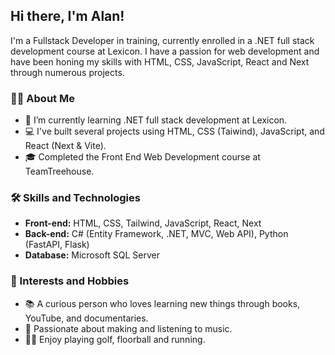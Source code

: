 ## Hi there, I'm Alan!

I'm a Fullstack Developer in training, currently enrolled in a .NET full stack development course at Lexicon. I have a passion for web development and have been honing my skills with HTML, CSS, JavaScript, React and Next through numerous projects.

### 👨‍💻 About Me

- 🌱 I’m currently learning .NET full stack development at Lexicon.
- 💻 I've built several projects using HTML, CSS (Taiwind), JavaScript, and React (Next & Vite).
- 🎓 Completed the Front End Web Development course at TeamTreehouse.

### 🛠️ Skills and Technologies

- **Front-end:** HTML, CSS, Tailwind, JavaScript, React, Next
- **Back-end:** C# (Entity Framework, .NET, MVC, Web API), Python (FastAPI, Flask)
- **Database:** Microsoft SQL Server

### 🌟 Interests and Hobbies

- 📚 A curious person who loves learning new things through books, YouTube, and documentaries.
- 🎵 Passionate about making and listening to music.
- 🏌️‍♂️ Enjoy playing golf, floorball and running.

